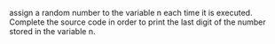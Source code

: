 assign a random number to the variable n each time it is executed. Complete the source code in order to print the last digit of the number stored in the variable n.
